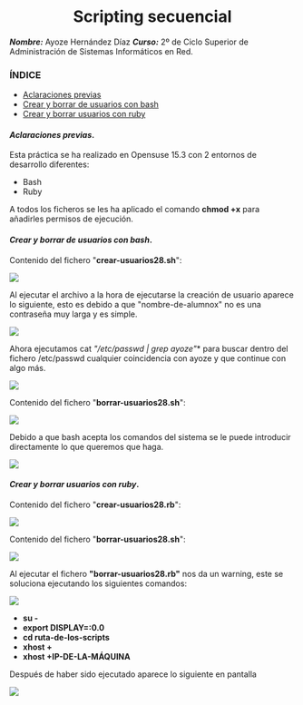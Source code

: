 
<center>

# Scripting secuencial


</center>

***Nombre:*** Ayoze Hernández Díaz
***Curso:*** 2º de Ciclo Superior de Administración de Sistemas Informáticos en Red.

### ÍNDICE

+ [Aclaraciones previas](#id1)
+ [Crear y borrar de usuarios con bash](#id2)
+ [Crear y borrar usuarios con ruby](#id3)

#### ***Aclaraciones previas***. <a name="id1"></a>

Esta práctica se ha realizado en Opensuse 15.3 con 2 entornos de desarrollo diferentes:

* Bash
* Ruby

A todos los ficheros se les ha aplicado el comando **chmod +x** para añadirles permisos de ejecución.

#### ***Crear y borrar de usuarios con bash***. <a name="id2"></a>

Contenido del fichero "**crear-usuarios28.sh**":

![](./img/002.png)

Al ejecutar el archivo a la hora de ejecutarse la creación de usuario aparece lo siguiente, esto es debido a que "nombre-de-alumnox" no es una contraseña muy larga y es simple.

![](./img/004.png)

Ahora ejecutamos cat **"/etc/passwd | grep ayoze*"** para buscar dentro del fichero /etc/passwd cualquier coincidencia con ayoze y que continue con algo más.

![](./img/001.png)

Contenido del fichero "**borrar-usuarios28.sh**":

![](./img/003.png)

Debido a que bash acepta los comandos del sistema se le puede introducir directamente lo que queremos que haga.


![](./img/005.png)

#### ***Crear y borrar usuarios con ruby***. <a name="id3"></a>

Contenido del fichero "**crear-usuarios28.rb**":

![](./img/006.png)

Contenido del fichero "**borrar-usuarios28.sh**":

![](./img/007.png)

Al ejecutar el fichero **"borrar-usuarios28.rb"** nos da un warning, este se soluciona ejecutando los siguientes comandos:

![](./img/008.png)

* **su -**
* **export DISPLAY=:0.0**
* **cd ruta-de-los-scripts**
* **xhost +**
* **xhost +IP-DE-LA-MÁQUINA**

Después de haber sido ejecutado aparece lo siguiente en pantalla

![](./img/009.png)
